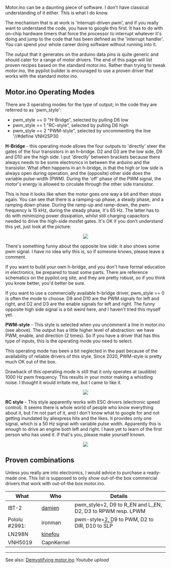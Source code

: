 Motor.ino can be a daunting piece of software. I don't have classical understanding of it either. This is what I do know.

The mechanism that is at work is 'interrupt-driven pwm', and if you really want to understand the code, you have to google this first. It has to do with on-chip hardware timers that force the processor to interrupt whatever it's doing and jump to the code that has been defined as the 'interrupt handler'. You can spend your whole career doing software without running into it.

The output that it generates on the arduino data pins is quite generic and should cater for a range of motor drivers. The end of this page will list proven recipes based on the standard motor.ino. Rather than trying to tweak motor.ino, the pypilot builder is encouraged to use a proven driver that works with the standard motor.ino.

## Motor.ino Operating Modes
There are 3 operating modes for the type of output; in the code they are referred to as 'pwm_style':
* pwm_style == 0 "H-Bridge", selected by pulling D6 low
* pwm_style == 1 "RC-style", selected by pulling D6 high
* pwm_style == 2 "PWM-style", selected by uncommenting the line '//#define VNH2SP30 

**H-Bridge** - this operating mode allows the four outputs to 'directly' steer the gates of the four transistors in an h-bridge. D2 and D3 are the low side, D9 and D10 are the high side. I put 'directly' between brackets because there always needs to be some electronics in between the arduino and the transistor. What often happens in an h-bridge, is that the high or low side is always open during operation, and the (opposite) other side does the variable pulse-width (PWM). During the 'off' phase of the PWM signal, the motor's energy is allowed to circulate through the other side transistor.

This is how it looks like when the motor goes one way a bit and then stops again. You can see that there is a ramping-up phase, a steady phase, and a ramping down phase. During the ramp-up and ramp-down, the pwm-frequency is 15 kHz, during the steady phase, it's 65 Hz. The latter has to do with minimizing power dissipation, whilst still charging capacitors needed to drive the high-side mosfet gates. It's OK if you don't understand this yet, just look at the picture:

<p align="center"><img src="https://user-images.githubusercontent.com/17980560/114552192-9c6d3f00-9c64-11eb-9eca-b6a267bad01b.png"></p>

There's something funny about the opposite low side: it also shows some pwm signal. I have no idea why this is, so if someone knows, please leave a comment.

If you want to build your own h-bridge, and you don't have formal education in electronics, be prepared to toast some parts. There are reference schematics on the pypilot.org site, and they are pretty robust, so if you think you know better, you'd better be sure.

If you want to use a commercially available h-bridge driver, pwm_style == 0 is often the mode to choose. D9 and D10 are the PWM signals for left and right, and D2 and D3 are the enable signals for left and right. The funny opposite high side signal is a bit weird here, and I haven't tried this myself yet.

**PWM-style** - This style is selected when you uncomment a line in motor.ino (see above). The output has a little higher level of abstraction: we have PWM, enable, and direction (2 times). So If you have a driver that has this type of inputs, this is the operating mode you need to select.

This operating mode has been a bit neglected in the past because of the availability of reliable drivers of this style. Since 2020, PWM-style is pretty much OK out of the box.

Drawback of this operating mode is still that it only operates at (audible) 1000 Hz pwm frequency. This results in your motor making a whistling noise. I thought it would irritate me, but I came to like it. 

<p align="center"><img src="https://user-images.githubusercontent.com/17980560/114552387-d6d6dc00-9c64-11eb-9894-145df3162db0.png"></p>

**RC style** - This style apparently works with ESC drivers (electronic speed control). It seems there is whole world of people who know everything about it, but I'm not part of it, and I don't know what to google for and not getting inundated by aliexpress hits and the likes. It provides only one signal, which is a 50 Hz signal with variable pulse width. Apparently this is enough to drive an engine both left and right. I have yet to learn of the first person who has used it. If that's you, please make yourself known.

<p align="center"><img src="https://user-images.githubusercontent.com/17980560/114552503-f5d56e00-9c64-11eb-84e6-5cc74f356967.png"></p>

## Proven combinations
Unless you really are into electronics, I would advice to purchase a ready-made one. This list is supposed to only show out-of-the box commercial drivers that work with out-of-the box motor.ino.

What | Who | Details
-- | -- | --
IBT-2 | [damien](https://forum.openmarine.net/showthread.php?tid=3388&pid=19024#pid19024) | pwm_style=2, D9 to R_EN and L_EN, D2, D3 to RPWM resp. LPWM
Pololu #2991: | ironman | pwm-style=2, D9 to PWM, D2 to DIR, D10 to <SPAN STYLE="text-decoration:overline;">SLP</SPAN>
LN298N | [kinefou](https://forum.openmarine.net/showthread.php?tid=2405&pid=12993#pid12993)
VNH5019 | CapnKernel

***

See also: [Demystifying motor.ino](https://youtu.be/Z4K_Hwsje40) _Youtube upload_
